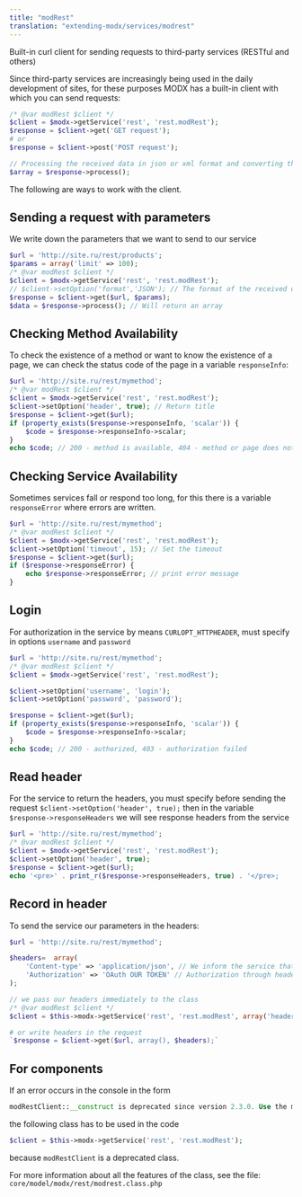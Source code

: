```yaml
---
title: "modRest"
translation: "extending-modx/services/modrest"
---
```


Built-in curl client for sending requests to third-party services (RESTful and others)

Since third-party services are increasingly being used in the daily development of sites, for these purposes MODX has a built-in client with which you can send requests:

```php
/* @var modRest $client */
$client = $modx->getService('rest', 'rest.modRest');
$response = $client->get('GET request');
# or
$response = $client->post('POST request');

// Processing the received data in json or xml format and converting them into an array
$array = $response->process();
```

The following are ways to work with the client.

## Sending a request with parameters

We write down the parameters that we want to send to our service

```php
$url = 'http://site.ru/rest/products';
$params = array('limit' => 100);
/* @var modRest $client */
$client = $modx->getService('rest', 'rest.modRest');
// $client->setOption('format','JSON'); // The format of the received data accepts json or xml (json by default) for conversion to an array
$response = $client->get($url, $params);
$data = $response->process(); // Will return an array
```

## Checking Method Availability

To check the existence of a method or want to know the existence of a page, we can check the status code of the page in a variable `responseInfo`:

```php
$url = 'http://site.ru/rest/mymethod';
/* @var modRest $client */
$client = $modx->getService('rest', 'rest.modRest');
$client->setOption('header', true); // Return title
$response = $client->get($url);
if (property_exists($response->responseInfo, 'scalar')) {
    $code = $response->responseInfo->scalar;
}
echo $code; // 200 - method is available, 404 - method or page does not exist
```

## Checking Service Availability

Sometimes services fall or respond too long, for this there is a variable `responseError` where errors are written.

```php
$url = 'http://site.ru/rest/mymethod';
/* @var modRest $client */
$client = $modx->getService('rest', 'rest.modRest');
$client->setOption('timeout', 15); // Set the timeout
$response = $client->get($url);
if ($response->responseError) {
    echo $response->responseError; // print error message
}
```

## Login

For authorization in the service by means `CURLOPT_HTTPHEADER`, must specify in options `username` and `password`

```php
$url = 'http://site.ru/rest/mymethod';
/* @var modRest $client */
$client = $modx->getService('rest', 'rest.modRest');

$client->setOption('username', 'login');
$client->setOption('password', 'password');

$response = $client->get($url);
if (property_exists($response->responseInfo, 'scalar')) {
    $code = $response->responseInfo->scalar;
}
echo $code; // 200 - authorized, 403 - authorization failed
```

## Read header

For the service to return the headers, you must specify before sending the request `$client->setOption('header', true);` then in the variable `$response->responseHeaders` we will see response headers from the service

```php
$url = 'http://site.ru/rest/mymethod';
/* @var modRest $client */
$client = $modx->getService('rest', 'rest.modRest');
$client->setOption('header', true);
$response = $client->get($url);
echo '<pre>' . print_r($response->responseHeaders, true) . '</pre>;
```

## Record in header

To send the service our parameters in the headers:

```php
$url = 'http://site.ru/rest/mymethod';

$headers=  array(
    'Content-type' => 'application/json', // We inform the service that we want to receive a response in json format
    'Authorization' => 'OAuth OUR TOKEN' // Authorization through headers
);

// we pass our headers immediately to the class
/* @var modRest $client */
$client = $this->modx->getService('rest', 'rest.modRest', array('headers' => $headers));

# or write headers in the request
`$response = $client->get($url, array(), $headers);`
```

## For components

If an error occurs in the console in the form

```php
modRestClient::__construct is deprecated since version 2.3.0. Use the modRest classes instead.
```

the following class has to be used in the code

```php
$client = $this->modx->getService('rest', 'rest.modRest');
```

because `modRestClient` is a deprecated class.

For more information about all the features of the class, see the file: `core/model/modx/rest/modrest.class.php`

